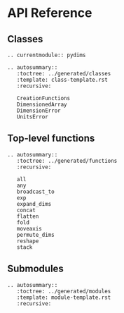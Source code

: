 # API Reference

## Classes

```{eval-rst}
.. currentmodule:: pydims

.. autosummary::
   :toctree: ../generated/classes
   :template: class-template.rst
   :recursive:

   CreationFunctions
   DimensionedArray
   DimensionError
   UnitsError
```

## Top-level functions

```{eval-rst}
.. autosummary::
   :toctree: ../generated/functions
   :recursive:

   all
   any
   broadcast_to
   exp
   expand_dims
   concat
   flatten
   fold
   moveaxis
   permute_dims
   reshape
   stack
```

## Submodules

```{eval-rst}
.. autosummary::
   :toctree: ../generated/modules
   :template: module-template.rst
   :recursive:
```
